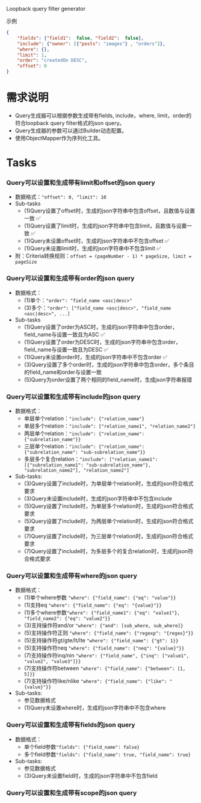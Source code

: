 Loopback query filter generator

示例
```json
{
    "fields": {"field1":  false, "field2":  false},
    "include": {"owner": [{"posts": "images"} , "orders"]},
    "where": {},
    "limit": 1,
    "order": "createdOn DESC",
    "offset": 0
}
```

# 需求说明
- Query生成器可以根据参数生成带有fields, include，where, limit，order的符合loopback query filter格式的json query。
- Query生成器的参数可以通过Builder动态配置。
- 使用ObjectMapper作为序列化工具。

# Tasks
### Query可以设置和生成带有limit和offset的json query
- 数据格式：`"offset": 0, "limit": 10`
- Sub-tasks
    - (1)Query设置了offset时，生成的json字符串中包含offset，且数值与设置一致 ✅
    - (1)Query设置了limit时，生成的json字符串中包含limit，且数值与设置一致 ✅
    - (1)Query未设置offset时，生成的json字符串中不包含offset ✅
    - (1)Query未设置limit时，生成的json字符串中不包含limit ✅
- 附：Criteria转换规则：`offset = (pageNumber - 1) * pageSize, limit = pageSize`
### Query可以设置和生成带有order的json query
- 数据格式：
    - (1)单个：`"order": "field_name <asc|desc>"`
    - (3)多个：`"order": ["field_name <asc|desc>", "field_name <asc|desc>", ...]`
- Sub-tasks
    - (1)Query设置了order为ASC时，生成的json字符串中包含order，field_name与设置一致且为ASC ✅
    - (1)Query设置了order为DESC时，生成的json字符串中包含order，field_name与设置一致且为DESC ✅
    - (1)Query未设置order时，生成的json字符串中不包含order ✅
    - (3)Query设置了多个order时，生成的json字符串中包含order，多个条目的field_name和order与设置一致
    - (5)Query为order设置了两个相同的field_name时，生成json字符串报错
### Query可以设置和生成带有include的json query
- 数据格式：
    - 单层单个relation：`"include": {"relation_name"}`
    - 单层多个relation：`"include": ["relation_name1", "relation_name2"]`
    - 两层单个relation：`"include": {"relation_name": {"subrelation_name"}}`
    - 三层单个relation：`"include": {"relation_name": {"subrelation_name": "sub-subrelation_name"}}`
    - 多层多个复合relation：`"include": ["relation_name1": [{"subrelation_name1": "sub-subrelation_name"}, "subrelation_name2"], "relation_name2"]`
- Sub-tasks:
    - (3)Query设置了include时，为单层单个relation时，生成的json符合格式要求
    - (3)Query未设置include时，生成的json字符串中不包含include
    - (5)Query设置了include时，为单层多个relation时，生成的json符合格式要求
    - (5)Query设置了include时，为两层单个relation时，生成的json符合格式要求
    - (7)Query设置了include时，为三层单个relation时，生成的json符合格式要求
    - (7)Query设置了include时，为多层多个的复合relation时，生成的json符合格式要求
### Query可以设置和生成带有where的json query
- 数据格式：
    - (1)单个where参数 `"where": {"field_name": {"eq": "value"}}`
    - (1)支持eq `"where": {"field_name": {"eq": "{value}"}}`
    - (1)多个where参数`"where": {"field_name1": {"eq": "value1"}, "field_name2": {"eq": "value2"}}`
    - (3)支持操作符and/or `"where": {"and": [sub_where, sub_where]}`
    - (5)支持操作符正则 `"where": {"field_name": {"regexp": "{regex}"}}`
    - (5)支持操作符gt/gte/lt/lte `"where": {"field_name": {"gt": 1}}`
    - (5)支持操作符neq `"where": {"field_name": {"neq": "{value}"}}`
    - (7)支持操作符inq/nin `"where": {"field_name", {"inq": ["value1", "value2", "value3"]}}`
    - (7)支持操作符between `"where": {"field_name": {"between": [1, 5]}}`
    - (7)支持操作符like/nlike `"where": {"field_name": {"like": "{value}"}}`
- Sub-tasks: 
    - 参见数据格式
    - (1)Query未设置where时，生成的json字符串中不包含where
### Query可以设置和生成带有fields的json query
- 数据格式：
    - 单个field参数`"fields": {"field_name": false}`
    - 多个field参数`"fields": {"field_name": true, "field_name": true}`
- Sub-tasks: 
    - 参见数据格式
    - (3)Query未设置field时，生成的json字符串中不包含field
### Query可以设置和生成带有scope的json query
